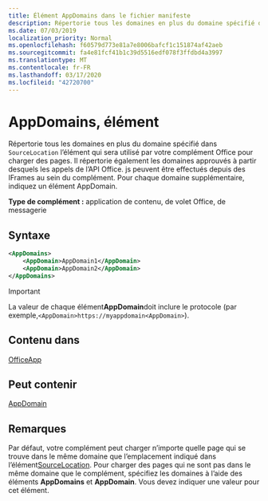 ```yaml
---
title: Élément AppDomains dans le fichier manifeste
description: Répertorie tous les domaines en plus du domaine spécifié dans `SourceLocation` l’élément qui sera utilisé par votre complément Office pour charger des pages.
ms.date: 07/03/2019
localization_priority: Normal
ms.openlocfilehash: f60579d773e81a7e8006bafcf1c151874af42aeb
ms.sourcegitcommit: fa4e81fcf41b1c39d5516edf078f3ffdbd4a3997
ms.translationtype: MT
ms.contentlocale: fr-FR
ms.lasthandoff: 03/17/2020
ms.locfileid: "42720700"
---
```

# <a name="appdomains-element"></a>AppDomains, élément

Répertorie tous les domaines en plus du domaine spécifié dans `SourceLocation` l’élément qui sera utilisé par votre complément Office pour charger des pages. Il répertorie également les domaines approuvés à partir desquels les appels de l’API Office. js peuvent être effectués depuis des IFrames au sein du complément. Pour chaque domaine supplémentaire, indiquez un élément AppDomain.

 **Type de complément :** application de contenu, de volet Office, de messagerie

## <a name="syntax"></a>Syntaxe

```XML
<AppDomains>
    <AppDomain>AppDomain1</AppDomain>
    <AppDomain>AppDomain2</AppDomain>
</AppDomains>
```

> [!IMPORTANT]
> La valeur de chaque élément**AppDomain**doit inclure le protocole (par exemple,`<AppDomain>https://myappdomain<AppDomain>`).

## <a name="contained-in"></a>Contenu dans

[OfficeApp](officeapp.md)

## <a name="can-contain"></a>Peut contenir

[AppDomain](appdomain.md)

## <a name="remarks"></a>Remarques

Par défaut, votre complément peut charger n’importe quelle page qui se trouve dans le même domaine que l’emplacement indiqué dans l’élément[SourceLocation](sourcelocation.md). Pour charger des pages qui ne sont pas dans le même domaine que le complément, spécifiez les domaines à l’aide des éléments **AppDomains** et **AppDomain**. Vous devez indiquer une valeur pour cet élément.
